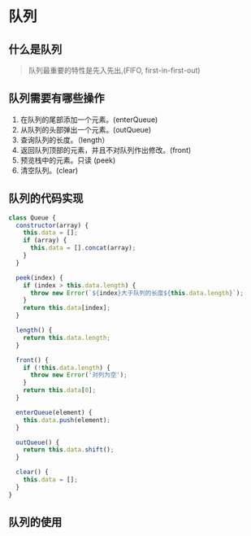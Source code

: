 # 队列

## 什么是队列

> 队列最重要的特性是先入先出,(FIFO, first-in-first-out)

## 队列需要有哪些操作

1. 在队列的尾部添加一个元素。(enterQueue)
2. 从队列的头部弹出一个元素。(outQueue)
3. 查询队列的长度。（length）
4. 返回队列顶部的元素，并且不对队列作出修改。(front)
5. 预览栈中的元素。只读 (peek)
6. 清空队列。(clear)

## 队列的代码实现

```js
class Queue {
  constructor(array) {
    this.data = [];
    if (array) {
      this.data = [].concat(array);
    }
  }

  peek(index) {
    if (index > this.data.length) {
      throw new Error(`${index}大于队列的长度${this.data.length}`);
    }
    return this.data[index];
  }

  length() {
    return this.data.length;
  }

  front() {
    if (!this.data.length) {
      throw new Error('对列为空');
    }
    return this.data[0];
  }

  enterQueue(element) {
    this.data.push(element);
  }

  outQueue() {
    return this.data.shift();
  }

  clear() {
    this.data = [];
  }
}
```

## 队列的使用


